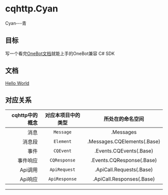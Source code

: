 # cqhttp.Cyan

Cyan---青

## 目标

写一个看完[OneBot文档](https://github.com/howmanybots/onebot/blob/master/README.md)就能上手的OneBot兼容 C# SDK

## 文档

[Hello World](https://frank-bots.github.io/cqhttp.Cyan/guide/getting_started.html)

## 对应关系

|cqhttp中的概念|对应本项目中的类型|所处在的命名空间|
|--------------:|:-----------:|:-----------:|
|消息|```Message```|.Messages|
|消息段|```Element```|.Messages.CQElements(.Base)|
|事件|```CQEvent```|.Events.CQEvents(.Base)|
|事件响应|```CQResponse```|.Events.CQResponse(.Base)|
|Api调用|```ApiRequest```|.ApiCall.Requests(.Base)|
|Api响应|```ApiResponse```|.ApiCall.Responses(.Base)|

------------------------------
